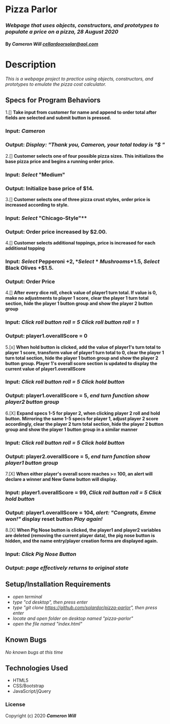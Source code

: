 # Pizza Parlor

### _Webpage that uses objects, constructors, and prototypes to populate a price on a pizza, 28 August 2020_

#### By _**Cameron Will <cellardoorsolar@aol.com>**_

# Description

_This is a webpage project to practice using objects, constructors, and prototypes to emulate the pizza cost calculator._

## Specs for Program Behaviors
1.[] **Take input from customer for name and append to order total after fields are selected and submit button is pressed.**
### Input: *Cameron*
### Output: *Display: "Thank you, Cameron, your total today is "$ "*

2.[] **Customer selects one of four possible pizza sizes. This initializes the base pizza price and begins a running order price.**
### Input: *Select* "Medium"
### Output: Initialize base price of $14.

3.[] **Customer selects one of three pizza crust styles, order price is increased according to style.**
### Input: *Select* "Chicago-Style"** 
### Output: Order price increased by $2.00.

4.[] **Customer selects additional toppings, price is increased for each additional topping**
### Input: *Select* Pepperoni +$2, *Select* Mushrooms +$1.5, *Select* Black Olives +$1.5.
### Output: Order Price

4.[] **After every dice roll, check value of player1 turn total. If value is 0, make no adjustments to player 1 score, clear the player 1 turn total section, hide the player 1 button group and show the player 2 button group**
### Input: *Click roll button* *roll = 5* *Click roll button* *roll = 1*
### Output: player1.overallScore = 0

5.[x] **When hold button is clicked, add the value of player1's turn total to player 1 score, transform value of player1 turn total to 0, clear the player 1 turn total section, hide the player 1 button group and show the player 2 button group. Player 1's overall score section is updated to display the current value of player1.overallScore**
### Input: *Click roll button* *roll = 5* *Click hold button*
### Output: player1.overallScore = 5, *end turn function* *show player2 button group*

6.[X] **Expand specs 1-5 for player 2, when clicking player 2 roll and hold button. Mirroring the same 1-5 specs for player 1, adjust player 2 score accordingly, clear the player 2 turn total section, hide the player 2 button group and show the player 1 button group in a similar manner**
### Input: *Click roll button* *roll = 5* *Click hold button*
### Output: player2.overallScore = 5, *end turn function* *show player1 button group*

7.[X] **When either player's overall score reaches >= 100, an alert will declare a winner and New Game button will display.**
### Input: player1.overallScore = 99, *Click roll button* *roll = 5* *Click hold button*
### Output: player1.overallScore = 104, *alert: "Congrats, Emme won!"* display reset button *Play again!*

8.[X] **When Pig Nose button is clicked, the player1 and player2 variables are deleted (removing the current player data), the pig nose button is hidden, and the name entry/player creation forms are displayed again.**
### Input: *Click Pig Nose Button*
### Output: *page effectively returns to original state*


## Setup/Installation Requirements

* _open terminal_
* _type "cd desktop", then press enter_
* _type "git clone https://github.com/solardor/pizza-parlor", then press enter_
* _locate and open folder on desktop named "pizza-parlor"_
* _open the file named "index.html"_

## Known Bugs

_No known bugs at this time_

## Technologies Used

* HTML5
* CSS/Bootstrap
* JavaScript/jQuery

### License

Copyright (c) 2020 **_Cameron Will_**
